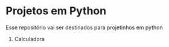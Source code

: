 # Projetos em Python
Esse repositório vai ser destinados para projetinhos em python 
1. Calculadora
